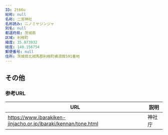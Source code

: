```yaml
---
ID: 2t66u
総称: null
名称: 二宮神社
名称読み: ニノミヤジンジャ
別名: null
都道府県: 茨城県
区域: 利根町
緯度: 35.873932
経度: 140.156754
郵便番号: null
住所: 茨城県北相馬郡利根町横須賀591番地
---
```


## その他

### 参考URL

| URL                                                            | 説明   |
| -------------------------------------------------------------- | ------ |
| https://www.ibarakiken-jinjacho.or.jp/ibaraki/kennan/tone.html | 神社庁 |
